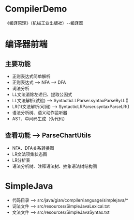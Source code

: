# CompilerDemo
《编译原理》（机械工业出版社）--编译器

# 编译器前端
## 主要功能
* 正则表达式简单解析
* 正则表达式 --> NFA --> DFA
* 词法分析
* LL文法消除左递归、提取公因式
* LL文法解析(试验) --> SyntacticLLParser.syntaxParseByLL()
* LR(1)文法解析(可用) --> SyntacticLRParser.syntaxParseLR()
* 语法分析树、语义动作监听器
* AST、中间码生成（伪代码）

## 查看功能 --> ParseChartUtils
* NFA、DFA关系转换图
* LR文法项集状态图
* LR分析表
* 语法分析树、注释语法树、抽象语法树结构图

# SimpleJava
* 代码目录 --> src/java/gian/compiler/language/simplejava/*
* 词法文件 --> src/resources/SimpleJavaLexical.txt
* 文法文件 --> src/resources/SimpleJavaSyntax.txt
